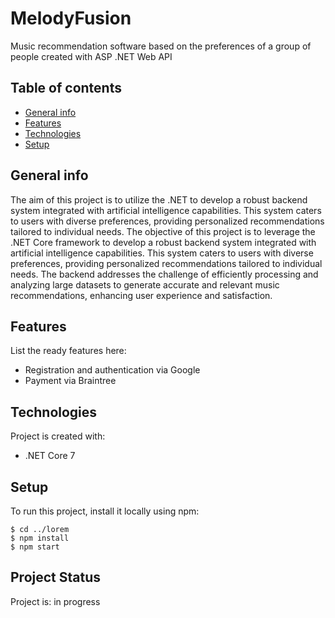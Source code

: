 # MelodyFusion
Music recommendation software based on the preferences of a group of people created with ASP .NET Web API
## Table of contents
* [General info](#general-info)
* [Features](#features)
* [Technologies](#technologies)
* [Setup](#setup)

## General info
The aim of this project is to utilize the .NET to develop a robust backend system integrated with artificial intelligence capabilities. This system caters to users with diverse preferences, providing personalized recommendations tailored to individual needs.
The objective of this project is to leverage the .NET Core framework to develop a robust backend system integrated with artificial intelligence capabilities. This system caters to users with diverse preferences, providing personalized recommendations tailored to individual needs. The backend addresses the challenge of efficiently processing and analyzing large datasets to generate accurate and relevant music recommendations, enhancing user experience and satisfaction.

## Features
List the ready features here:
* Registration and authentication via Google
* Payment via Braintree

## Technologies
Project is created with:
* .NET Core 7
	
## Setup
To run this project, install it locally using npm:
```
$ cd ../lorem
$ npm install
$ npm start
```

## Project Status
Project is: in progress
